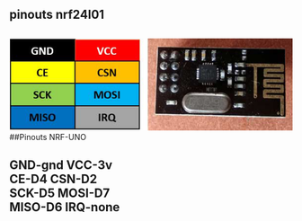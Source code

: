 ## pinouts nrf24l01<h2>
  ![](https://github.com/DavydenkoAnton/Arduino/blob/master/eva/points/panchenko/bathroom/airHumTemp/uno/images/Pinout-of-nRF24L01.png)<br>
  ##Pinouts NRF-UNO<h2>
  GND-gnd VCC-3v<br>
  CE-D4   CSN-D2<br>
  SCK-D5  MOSI-D7<br>
  MISO-D6 IRQ-none<br>
